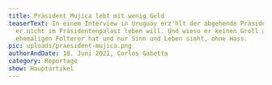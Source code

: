 ```yaml
---
title: Präsident Mujica lebt mit wenig Geld
teaserText: In einem Interview in Uruguay erz'hlt der abgehende Präsident, wieso
  er nicht im Präsidentenpalast leben will. Und wieso er keinen Groll auf seine
  ehemaligen Folterer hat und nur Sinn und Leben sieht, ohne Hass.
pic: uploads/praesident-mujica.png
authorAndDate: 18. Juni 2021, Corlos Gabetta
category: Reportage
show: Hauptartikel
---
```

